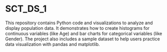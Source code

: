 # SCT_DS_1
This repository contains Python code and visualizations to analyze and display population data. It demonstrates how to create histograms for continuous variables (like Age) and bar charts for categorical variables (like Gender). The project also includes a sample dataset to help users practice data visualization with pandas and matplotlib.
